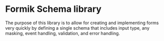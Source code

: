 # Formik Schema library

The purpose of this library is to allow for creating and implementing forms very quickly
by defining a single schema that includes input type, any masking, event handling,
validation, and error handling.
